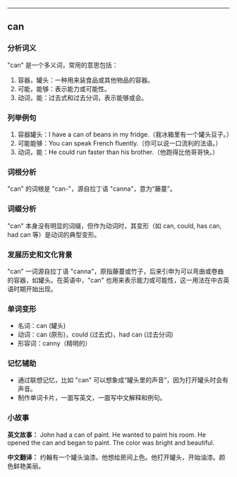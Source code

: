 
---------------
## can
### 分析词义
"can" 是一个多义词，常用的意思包括：
1. 容器，罐头：一种用来装食品或其他物品的容器。
2. 可能，能够：表示能力或可能性。
3. 动词，能：过去式和过去分词，表示能够或会。

### 列举例句
1. 容器罐头：I have a can of beans in my fridge.（我冰箱里有一个罐头豆子。）
2. 可能能够：You can speak French fluently.（你可以说一口流利的法语。）
3. 动词，能：He could run faster than his brother.（他跑得比他哥哥快。）

### 词根分析
"can" 的词根是 "can-"，源自拉丁语 "canna"，意为“藤蔓”。

### 词缀分析
"can" 本身没有明显的词缀，但作为动词时，其变形（如 can, could, has can, had can 等）是动词的典型变形。

### 发展历史和文化背景
"can" 一词源自拉丁语 "canna"，原指藤蔓或竹子，后来引申为可以弯曲或卷曲的容器，如罐头。在英语中，"can" 也用来表示能力或可能性，这一用法在中古英语时期开始出现。

### 单词变形
- 名词：can (罐头)
- 动词：can (原形)，could (过去式)，had can (过去分词)
- 形容词：canny（精明的）

### 记忆辅助
- 通过联想记忆，比如 "can" 可以想象成“罐头里的声音”，因为打开罐头时会有声音。
- 制作单词卡片，一面写英文，一面写中文解释和例句。

### 小故事
**英文故事：**
John had a can of paint. He wanted to paint his room. He opened the can and began to paint. The color was bright and beautiful.

**中文翻译：**
约翰有一个罐头油漆。他想给房间上色。他打开罐头，开始油漆。颜色鲜艳美丽。

